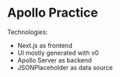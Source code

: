 # Apollo Practice

Technologies:

- Next.js as frontend
- UI mostly generated with v0
- Apollo Server as backend
- JSONPlaceholder as data source
